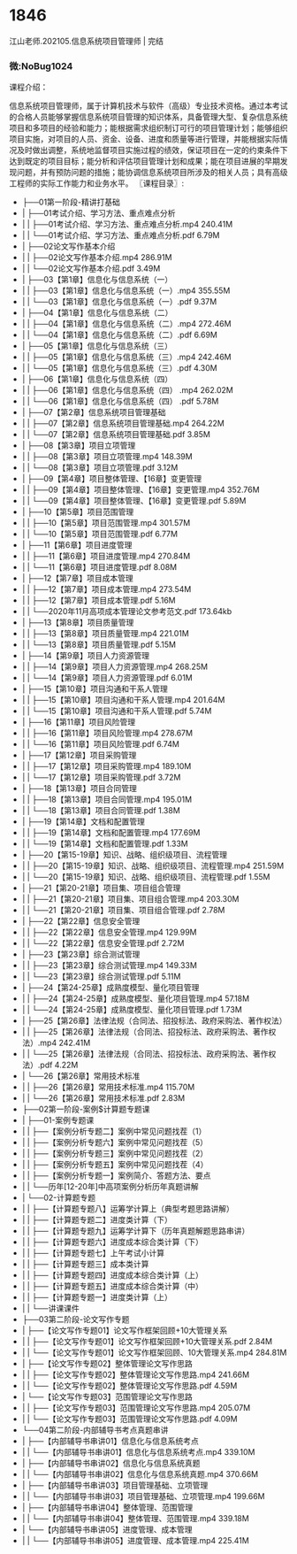 # 1846
江山老师.202105.信息系统项目管理师 | 完结
### 微:NoBug1024 


课程介绍：

信息系统项目管理师，属于计算机技术与软件（高级）专业技术资格。通过本考试的合格人员能够掌握信息系统项目管理的知识体系，具备管理大型、复杂信息系统项目和多项目的经验和能力；能根据需求组织制订可行的项目管理计划；能够组织项目实施，对项目的人员、资金、设备、进度和质量等进行管理，并能根据实际情况及时做出调整，系统地监督项目实施过程的绩效，保证项目在一定的约束条件下达到既定的项目目标；能分析和评估项目管理计划和成果；能在项目进展的早期发现问题，并有预防问题的措施；能协调信息系统项目所涉及的相关人员；具有高级工程师的实际工作能力和业务水平。
〖课程目录〗:

- ├──01第一阶段-精讲打基础  
- |   ├──01考试介绍、学习方法、重点难点分析  
- |   |   ├──01考试介绍、学习方法、重点难点分析.mp4  240.41M
- |   |   └──01考试介绍、学习方法、重点难点分析.pdf  6.79M
- |   ├──02论文写作基本介绍  
- |   |   ├──02论文写作基本介绍.mp4  286.91M
- |   |   └──02论文写作基本介绍.pdf  3.49M
- |   ├──03【第1章】信息化与信息系统（一）  
- |   |   ├──03【第1章】信息化与信息系统（一）.mp4  355.55M
- |   |   └──03【第1章】信息化与信息系统（一）.pdf  9.37M
- |   ├──04【第1章】信息化与信息系统（二）  
- |   |   ├──04【第1章】信息化与信息系统（二）.mp4  272.46M
- |   |   └──04【第1章】信息化与信息系统（二）.pdf  6.69M
- |   ├──05【第1章】信息化与信息系统（三）  
- |   |   ├──05【第1章】信息化与信息系统（三）.mp4  242.46M
- |   |   └──05【第1章】信息化与信息系统（三）.pdf  4.30M
- |   ├──06【第1章】信息化与信息系统（四）  
- |   |   ├──06【第1章】信息化与信息系统（四） .mp4  262.02M
- |   |   └──06【第1章】信息化与信息系统（四） .pdf  5.78M
- |   ├──07【第2章】信息系统项目管理基础  
- |   |   ├──07【第2章】信息系统项目管理基础.mp4  264.22M
- |   |   └──07【第2章】信息系统项目管理基础.pdf  3.85M
- |   ├──08【第3章】项目立项管理  
- |   |   ├──08【第3章】项目立项管理.mp4  148.39M
- |   |   └──08【第3章】项目立项管理.pdf  3.12M
- |   ├──09【第4章】项目整体管理、【16章】变更管理  
- |   |   ├──09【第4章】项目整体管理、【16章】变更管理.mp4  352.76M
- |   |   └──09【第4章】项目整体管理、【16章】变更管理.pdf  5.89M
- |   ├──10【第5章】项目范围管理  
- |   |   ├──10【第5章】项目范围管理.mp4  301.57M
- |   |   └──10【第5章】项目范围管理.pdf  6.77M
- |   ├──11【第6章】项目进度管理  
- |   |   ├──11【第6章】项目进度管理.mp4  270.84M
- |   |   └──11【第6章】项目进度管理.pdf  8.08M
- |   ├──12【第7章】项目成本管理  
- |   |   ├──12【第7章】项目成本管理.mp4  273.54M
- |   |   ├──12【第7章】项目成本管理.pdf  5.16M
- |   |   └──2020年11月高项成本管理论文参考范文.pdf  173.64kb
- |   ├──13【第8章】项目质量管理  
- |   |   ├──13【第8章】项目质量管理.mp4  221.01M
- |   |   └──13【第8章】项目质量管理.pdf  5.15M
- |   ├──14【第9章】项目人力资源管理  
- |   |   ├──14【第9章】项目人力资源管理.mp4  268.25M
- |   |   └──14【第9章】项目人力资源管理.pdf  6.01M
- |   ├──15【第10章】项目沟通和干系人管理  
- |   |   ├──15【第10章】项目沟通和干系人管理.mp4  201.64M
- |   |   └──15【第10章】项目沟通和干系人管理.pdf  5.74M
- |   ├──16【第11章】项目风险管理  
- |   |   ├──16【第11章】项目风险管理.mp4  278.67M
- |   |   └──16【第11章】项目风险管理.pdf  6.74M
- |   ├──17【第12章】项目采购管理  
- |   |   ├──17【第12章】项目采购管理.mp4  189.10M
- |   |   └──17【第12章】项目采购管理.pdf  3.72M
- |   ├──18【第13章】项目合同管理  
- |   |   ├──18【第13章】项目合同管理.mp4  195.01M
- |   |   └──18【第13章】项目合同管理.pdf  1.38M
- |   ├──19【第14章】文档和配置管理  
- |   |   ├──19【第14章】文档和配置管理.mp4  177.69M
- |   |   └──19【第14章】文档和配置管理.pdf  1.33M
- |   ├──20【第15-19章】知识、战略、组织级项目、流程管理  
- |   |   ├──20【第15-19章】知识、战略、组织级项目、流程管理.mp4  251.59M
- |   |   └──20【第15-19章】知识、战略、组织级项目、流程管理.pdf  1.55M
- |   ├──21【第20-21章】项目集、项目组合管理  
- |   |   ├──21【第20-21章】项目集、项目组合管理.mp4  203.30M
- |   |   └──21【第20-21章】项目集、项目组合管理.pdf  2.78M
- |   ├──22【第22章】信息安全管理  
- |   |   ├──22【第22章】信息安全管理.mp4  129.99M
- |   |   └──22【第22章】信息安全管理.pdf  2.72M
- |   ├──23【第23章】综合测试管理  
- |   |   ├──23【第23章】综合测试管理.mp4  149.33M
- |   |   └──23【第23章】综合测试管理.pdf  5.11M
- |   ├──24【第24-25章】成熟度模型、量化项目管理  
- |   |   ├──24【第24-25章】成熟度模型、量化项目管理.mp4  57.18M
- |   |   └──24【第24-25章】成熟度模型、量化项目管理.pdf  1.73M
- |   ├──25【第26章】法律法规（合同法、招投标法、政府采购法、著作权法）  
- |   |   ├──25【第26章】法律法规（合同法、招投标法、政府采购法、著作权法）.mp4  242.41M
- |   |   └──25【第26章】法律法规（合同法、招投标法、政府采购法、著作权法）.pdf  4.22M
- |   └──26【第26章】常用技术标准  
- |   |   ├──26【第26章】常用技术标准.mp4  115.70M
- |   |   └──26【第26章】常用技术标准.pdf  2.83M
- ├──02第一阶段-案例$计算题专题课  
- |   ├──01-案例专题课  
- |   |   ├──【案例分析专题二】案例中常见问题找茬（1）  
- |   |   ├──【案例分析专题六】案例中常见问题找茬（5）  
- |   |   ├──【案例分析专题三】案例中常见问题找茬（2）  
- |   |   ├──【案例分析专题五】案例中常见问题找茬（4）  
- |   |   ├──【案例分析专题一】案例简介、答题方法、要点  
- |   |   └──历年[12-20年]中高项案例分析历年真题讲解  
- |   └──02-计算题专题  
- |   |   ├──【计算题专题八】运筹学计算上（典型考题思路讲解）  
- |   |   ├──【计算题专题二】进度类计算（下）  
- |   |   ├──【计算题专题九】运筹学计算下（历年真题解题思路串讲）  
- |   |   ├──【计算题专题六】进度成本综合类计算（下）  
- |   |   ├──【计算题专题七】上午考试小计算  
- |   |   ├──【计算题专题三】成本类计算  
- |   |   ├──【计算题专题四】进度成本综合类计算（上）  
- |   |   ├──【计算题专题五】进度成本综合类计算（中）  
- |   |   ├──【计算题专题一】进度类计算（上）  
- |   |   └──讲课课件  
- ├──03第二阶段-论文写作专题  
- |   ├──【论文写作专题01】论文写作框架回顾+10大管理关系  
- |   |   ├──【论文写作专题01】论文写作框架回顾+10大管理关系.pdf  2.84M
- |   |   └──【论文写作专题01】论文写作框架回顾、10大管理关系.mp4  284.81M
- |   ├──【论文写作专题02】整体管理论文写作思路  
- |   |   ├──【论文写作专题02】整体管理论文写作思路.mp4  241.66M
- |   |   └──【论文写作专题02】整体管理论文写作思路.pdf  4.59M
- |   └──【论文写作专题03】范围管理论文写作思路  
- |   |   ├──【论文写作专题03】范围管理论文写作思路.mp4  205.07M
- |   |   └──【论文写作专题03】范围管理论文写作思路.pdf  4.09M
- └──04第二阶段-内部辅导书考点真题串讲  
- |   ├──【内部辅导书串讲01】信息化与信息系统考点  
- |   |   └──【内部辅导书串讲01】信息化与信息系统考点.mp4  339.10M
- |   ├──【内部辅导书串讲02】信息化与信息系统真题  
- |   |   └──【内部辅导书串讲02】信息化与信息系统真题.mp4  370.66M
- |   ├──【内部辅导书串讲03】项目管理基础、立项管理  
- |   |   └──【内部辅导书串讲03】项目管理基础、立项管理.mp4  199.66M
- |   ├──【内部辅导书串讲04】整体管理、范围管理  
- |   |   └──【内部辅导书串讲04】整体管理、范围管理.mp4  339.18M
- |   └──【内部辅导书串讲05】进度管理、成本管理  
- |   |   └──【内部辅导书串讲05】进度管理、成本管理.mp4  225.41M

